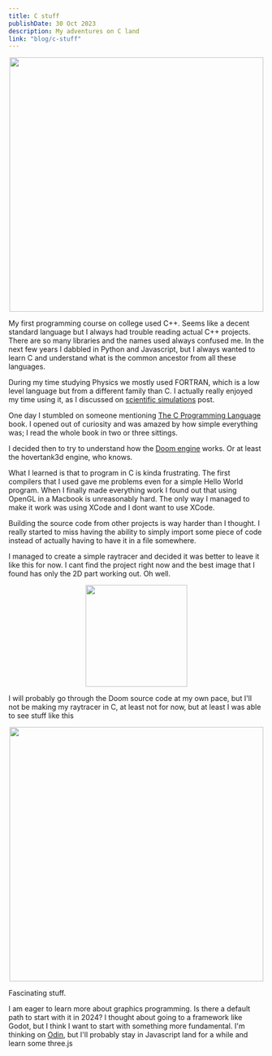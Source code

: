 ```yaml
---
title: C stuff
publishDate: 30 Oct 2023
description: My adventures on C land
link: "blog/c-stuff"
---
```


<p align="center">
  <img src="/assets/blog/c-stuff/hovertank.jpeg" width=500/>
</p>

My first programming course on college used C++. Seems like a decent standard language but I always had trouble reading actual C++ projects. There are so many libraries and the names used always confused me. In the next few years I dabbled in Python and Javascript, but I always wanted to learn C and understand what is the common ancestor from all these languages.

During my time studying Physics we mostly used FORTRAN, which is a low level language but from a different family than C. I actually really enjoyed my time using it, as I discussed on [scientific simulations]() post.

One day I stumbled on someone mentioning [The C Programming Language](https://www.libgen.is/book/index.php?md5=C684BE9C0147B68596683222502675FB) book. I opened out of curiosity and was amazed by how simple everything was; I read the whole book in two or three sittings.

I decided then to try to understand how the [Doom engine](https://github.com/id-Software/DOOM) works. Or at least the hovertank3d engine, who knows.

What I learned is that to program in C is kinda frustrating. The first compilers that I used gave me problems even for a simple Hello World program. When I finally made everything work I found out that using OpenGL in a Macbook is unreasonably hard. The only way I managed to make it work was using XCode and I dont want to use XCode.

Building the source code from other projects is way harder than I thought. I really started to miss having the ability to simply import some piece of code instead of actually having to have it in a file somewhere.

I managed to create a simple raytracer and decided it was better to leave it like this for now. I cant find the project right now and the best image that I found has only the 2D part working out. Oh well.

<p align="center" >
  <img src="/assets/blog/c-stuff/raytracer.png" width=200 />
</p>

I will probably go through the Doom source code at my own pace, but I'll not be making my raytracer in C, at least not for now, but at least I was able to see stuff like this

<p align="center" >
  <img src="/assets/blog/c-stuff/c_question.jpeg" width=500/>
</p>

Fascinating stuff.

I am eager to learn more about graphics programming. Is there a default path to start with it in 2024? I thought about going to a framework like Godot, but I think I want to start with something more fundamental. I'm thinking on [Odin](https://odin-lang.org/), but I'll probably stay in Javascript land for a while and learn some three.js
